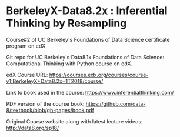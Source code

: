 # BerkeleyX-Data8.2x : Inferential Thinking by Resampling
Course#2 of UC Berkeley's Foundations of Data Science certificate program on edX

Git repo for UC Berkeley's Data8.1x Foundations of Data Science: Computational Thinking with Python course on edX. 

edX Course URL: https://courses.edx.org/courses/course-v1:BerkeleyX+Data8.2x+1T2018/course/

Link to book used in the course: https://www.inferentialthinking.com/

PDF version of the course book: https://github.com/data-8/textbook/blob/gh-pages/book.pdf

Original Course website along with latest lecture videos: http://data8.org/sp18/
